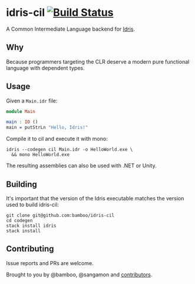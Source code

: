 # idris-cil [![Build Status](https://travis-ci.org/bamboo/idris-cil.png?branch=master)](https://travis-ci.org/bamboo/idris-cil)

A Common Intermediate Language backend for [Idris](http://www.idris-lang.org/).

## Why

Because programmers targeting the CLR deserve a modern pure functional language with dependent types.

## Usage

Given a `Main.idr` file:

```idris
module Main

main : IO ()
main = putStrLn "Hello, Idris!"
```

Compile it to cil and execute it with mono:

```
idris --codegen cil Main.idr -o HelloWorld.exe \
  && mono HelloWorld.exe
```

The resulting assemblies can also be used with .NET or Unity.

## Building

It's important that the version of the Idris executable matches the version used to build idris-cil:

	git clone git@github.com:bamboo/idris-cil
	cd codegen
	stack install idris
	stack install

## Contributing

Issue reports and PRs are welcome.

Brought to you by @bamboo, @sangamon and [contributors](https://github.com/bamboo/idris-cil/graphs/contributors).


